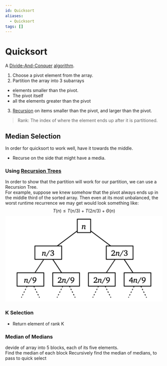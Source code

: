 ```yaml
---
id: Quicksort
aliases:
  - Quicksort
tags: []
---
```


# Quicksort
A [Divide-And-Conquer](./Divide-And-Conquer.md) [algorithm](./Algorithms.md).  

1. Choose a pivot element from the array. 
2. Partition the array into 3 subarrays
  - elements smaller than the pivot. 
  - The pivot itself 
  - all the elements greater than the pivot
3. [Recursion](./Recursion.md) on items smaller than the pivot, and larger than the pivot.  

> Rank: The index of where the element ends up after it is partitioned.  

## Median Selection 
In order for quicksort to work well, have it towards the middle.  
- Recurse on the side that might have a media.  

### Using [Recursion Trees](notes/Recursion%20Trees.md) 
In order to show that the partition will work for our partition, we can use a Recursion Tree.  
For example, suppose we knew somehow that the pivot always ends up in the middle third of the sorted array. Then even at its most unbalanced, the worst runtime recurrence we may get would look something like:  
$$
T(n) \le T(n/3) + T(2n/3) + \Theta(n)
$$
![img](../Images/rrQuickSort.png) 



### K Selection 
- Return element of rank K

### Median of Medians 
devide of array into 5 blocks, each of its five elements.  
Find the median of each block 
Recursively find the median of medians, to pass to quick select

